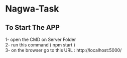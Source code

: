# Nagwa-Task
## To Start The APP
1- open the CMD on Server Folder <br />
2- run this command ( npm start ) <br />
3- on the browser go to this URL : http://localhost:5000/
